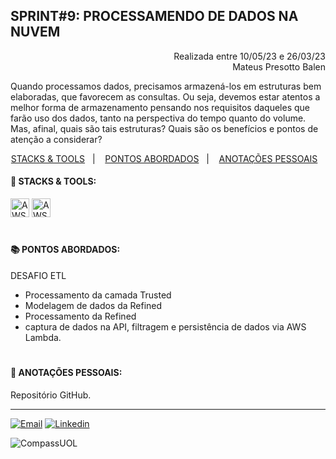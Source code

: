 ## SPRINT#9: PROCESSAMENDO DE DADOS NA NUVEM

<p align="right">
Realizada entre 10/05/23 e 26/03/23<br>
Mateus Presotto Balen
</p>

Quando processamos dados, precisamos armazená-los em estruturas bem elaboradas, que favorecem as consultas. Ou seja, devemos estar atentos a melhor forma de armazenamento pensando nos requisitos daqueles que farão uso dos dados, tanto na perspectiva do tempo quanto do volume. Mas, afinal, quais são tais estruturas? Quais são os benefícios e pontos de atenção a considerar?

<!------------------------------------SUMMARY-->
<p align="center">
<a href="https://github.com/nataliasguimaraes/compassuol/blob/main/sprint_9/README.md#rocket-stacks--tools">STACKS & TOOLS</a>&nbsp;&nbsp;&nbsp;|&nbsp;&nbsp;&nbsp;
  <a href="https://github.com/nataliasguimaraes/compassuol/blob/main/sprint_9/README.md#-pontos-abordados">PONTOS ABORDADOS</a>&nbsp;&nbsp;&nbsp;|&nbsp;&nbsp;&nbsp;
  <a href="https://github.com/nataliasguimaraes/compassuol/blob/main/sprint_9/README.md#-anota%C3%A7%C3%B5es-pessoais">ANOTAÇÕES PESSOAIS</a>&nbsp;&nbsp;&nbsp;


 <!------------------------------------STACKS-->
#### :rocket: STACKS & TOOLS:
<p align="left">
  <a href="https://aws.amazon.com/pt/"><img  alt="AWS"  width="30" height="30" src="https://user-images.githubusercontent.com/104440384/226235895-9f4ff2ee-f73c-471a-8fdc-8cdb7e295295.png"><a/> 
  <a href="https://aws.amazon.com/pt/"><img  alt="AWS Glue"  width="30" height="30" src="https://github.com/nataliasguimaraes/compassuol/assets/104440384/fa73fe41-d37c-4468-becd-69447a808a62"><a/>

<br>

  #
<!------------------------------------PRODUCTION SKILLS-->

#### 📚 PONTOS ABORDADOS:


DESAFIO ETL
 * Processamento da camada Trusted
 * Modelagem de dados da Refined
 * Processamento da Refined
 *  captura de dados na API, filtragem e persistência de dados via AWS Lambda.


#
<!------------------------------------ANOTAÇÕES-->
#### 📝 ANOTAÇÕES PESSOAIS:

Repositório GitHub.
 <br>  
  
<hr>
   
[![Email](https://img.shields.io/badge/-Gmail-%23333?style=for-the-badge&logo=gmail&logoColor=white)](mailto:guimaraessnatalia@gmail.com)
[![Linkedin](https://img.shields.io/badge/-LinkedIn-%230077B5?style=for-the-badge&logo=linkedin&logoColor=white)](https://www.linkedin.com/in/natalia-guimar%C3%A3es-6a357721b)
   
![CompassUOL](https://user-images.githubusercontent.com/104440384/214567499-2dc24c5e-d882-4825-b953-f5a69a6be44e.jpg)
